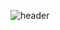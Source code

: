 ![header](https://capsule-render.vercel.app/api?type=waving&color=gradient&customColorList=7&height=300&section=header&text=yakcom&fontSize=90&fontAlignY=40&animation=fadeIn)



